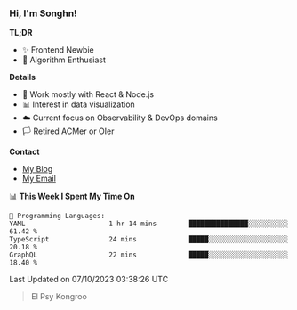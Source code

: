 ### Hi, I'm Songhn!

**TL;DR**

- ✨ Frontend Newbie
- 🎈 Algorithm Enthusiast

**Details**

- 🎯 Work mostly with React & Node.js
- 📊 Interest in data visualization
- ☁️ Current focus on Observability & DevOps domains
- 🏳️ Retired ACMer or OIer

**Contact**
- [My Blog](https://blog.songhn.com)
- [My Email](mailto:songhn233@gmail.com)

<!--START_SECTION:waka-->
📊 **This Week I Spent My Time On** 

```text
💬 Programming Languages: 
YAML                     1 hr 14 mins        ███████████████░░░░░░░░░░   61.42 % 
TypeScript               24 mins             █████░░░░░░░░░░░░░░░░░░░░   20.18 % 
GraphQL                  22 mins             █████░░░░░░░░░░░░░░░░░░░░   18.40 % 
```


 Last Updated on 07/10/2023 03:38:26 UTC
<!--END_SECTION:waka-->

> El Psy Kongroo
